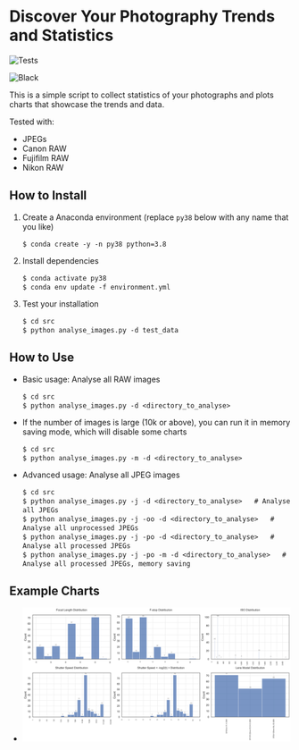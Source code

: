 # Discover Your Photography Trends and Statistics

![Tests](https://github.com/jiahuei/photography-trends/actions/workflows/tests.yml/badge.svg)

![Black](https://github.com/jiahuei/photography-trends/actions/workflows/black.yml/badge.svg)

This is a simple script to collect statistics of your photographs and plots charts that showcase the trends and data.

Tested with:

- JPEGs
- Canon RAW
- Fujifilm RAW
- Nikon RAW

## How to Install

1. Create a Anaconda environment (replace `py38` below with any name that you like)

   ```shell
   $ conda create -y -n py38 python=3.8
   ```

2. Install dependencies

   ```shell
   $ conda activate py38
   $ conda env update -f environment.yml
   ```

3. Test your installation

   ```shell
   $ cd src
   $ python analyse_images.py -d test_data
   ```

## How to Use

- Basic usage: Analyse all RAW images

  ```shell
  $ cd src
  $ python analyse_images.py -d <directory_to_analyse>
  ```

- If the number of images is large (10k or above), you can run it in memory saving mode, which will disable some charts

  ```shell
  $ cd src
  $ python analyse_images.py -m -d <directory_to_analyse>
  ```

- Advanced usage: Analyse all JPEG images

  ```shell
  $ cd src
  $ python analyse_images.py -j -d <directory_to_analyse>   # Analyse all JPEGs
  $ python analyse_images.py -j -oo -d <directory_to_analyse>   # Analyse all unprocessed JPEGs
  $ python analyse_images.py -j -po -d <directory_to_analyse>   # Analyse all processed JPEGs
  $ python analyse_images.py -j -po -m -d <directory_to_analyse>   # Analyse all processed JPEGs, memory saving
  ```

## Example Charts

- ![example-charts](example.png)
